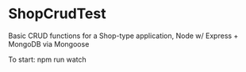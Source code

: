 # ShopCrudTest
Basic CRUD functions for a Shop-type application, Node w/ Express + MongoDB via Mongoose

To start:
npm run watch
